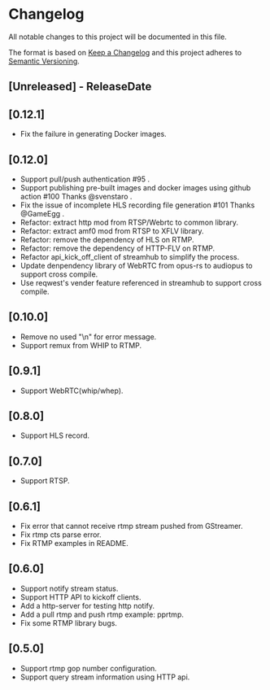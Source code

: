 # Changelog

All notable changes to this project will be documented in this file.

The format is based on [Keep a Changelog](http://keepachangelog.com/)
and this project adheres to [Semantic Versioning](http://semver.org/).

<!-- next-header -->

## [Unreleased] - ReleaseDate

## [0.12.1]
- Fix the failure in generating Docker images.

## [0.12.0]
- Support pull/push authentication #95 .
- Support publishing pre-built images and docker images using github action #100 Thanks @svenstaro .
- Fix the issue of incomplete HLS recording file generation #101 Thanks @GameEgg .
- Refactor: extract http mod from RTSP/Webrtc to common library.
- Refactor: extract amf0 mod from RTSP to XFLV library.
- Refactor: remove the dependency of HLS on RTMP.
- Refactor: remove the dependency of HTTP-FLV on RTMP.
- Refactor api_kick_off_client of streamhub to simplify the process.
- Update denpendency library of WebRTC from opus-rs to audiopus to support cross compile.
- Use reqwest's vender feature referenced in streamhub to support cross compile.

## [0.10.0]
- Remove no used "\n" for error message.
- Support remux from WHIP to RTMP.

## [0.9.1]
- Support WebRTC(whip/whep).

## [0.8.0]
- Support HLS record.

## [0.7.0]
- Support RTSP.

## [0.6.1]
- Fix error that cannot receive rtmp stream pushed from GStreamer.
- Fix rtmp cts parse error.
- Fix RTMP examples in README.

## [0.6.0]
- Support notify stream status.
- Support HTTP API to kickoff clients.
- Add a http-server for testing http notify.
- Add a pull rtmp and push rtmp example: pprtmp.
- Fix some RTMP library bugs.

## [0.5.0]
- Support rtmp gop number configuration.
- Support query stream information using HTTP api.



